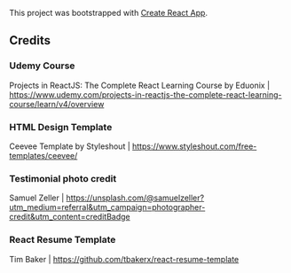 This project was bootstrapped with [Create React App](https://github.com/facebook/create-react-app).

## Credits
### Udemy Course
Projects in ReactJS: The Complete React Learning Course by Eduonix | https://www.udemy.com/projects-in-reactjs-the-complete-react-learning-course/learn/v4/overview

### HTML Design Template
Ceevee Template by Styleshout | https://www.styleshout.com/free-templates/ceevee/

### Testimonial photo credit
Samuel Zeller | https://unsplash.com/@samuelzeller?utm_medium=referral&utm_campaign=photographer-credit&utm_content=creditBadge

### React Resume Template
Tim Baker | https://github.com/tbakerx/react-resume-template
